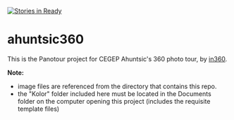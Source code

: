 [![Stories in Ready](https://badge.waffle.io/talloakdesign/ahuntsic360.png?label=ready&title=Ready)](https://waffle.io/talloakdesign/ahuntsic360)
# ahuntsic360
This is the Panotour project for CEGEP Ahuntsic's 360 photo tour, by <a href="http://in360.ca">in360</a>. 

<strong>Note:</strong> 
* image files are referenced from the directory that contains this repo. 
* the "Kolor" folder included here must be located in the Documents folder on the computer opening this project (includes the requisite template files)